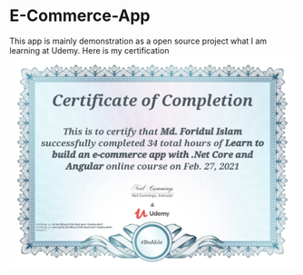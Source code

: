 # E-Commerce-App

 This app is mainly demonstration as a open source project what I am learning at Udemy. Here is my certification
 ![Udemy_Certification](Udemy_Certification.jpg)
